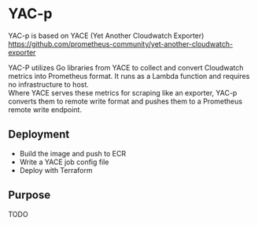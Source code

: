 # YAC-p

YAC-p is based on YACE (Yet Another Cloudwatch Exporter)  
https://github.com/prometheus-community/yet-another-cloudwatch-exporter

YAC-P utilizes Go libraries from YACE to collect and convert Cloudwatch metrics into Prometheus format. It runs as a Lambda function and requires no infrastructure to host.   
Where YACE serves these metrics for scraping like an exporter, YAC-p converts them to remote write format and pushes them to a Prometheus remote write endpoint. 

## Deployment

- Build the image and push to ECR
- Write a YACE job config file
- Deploy with Terraform

## Purpose
TODO

